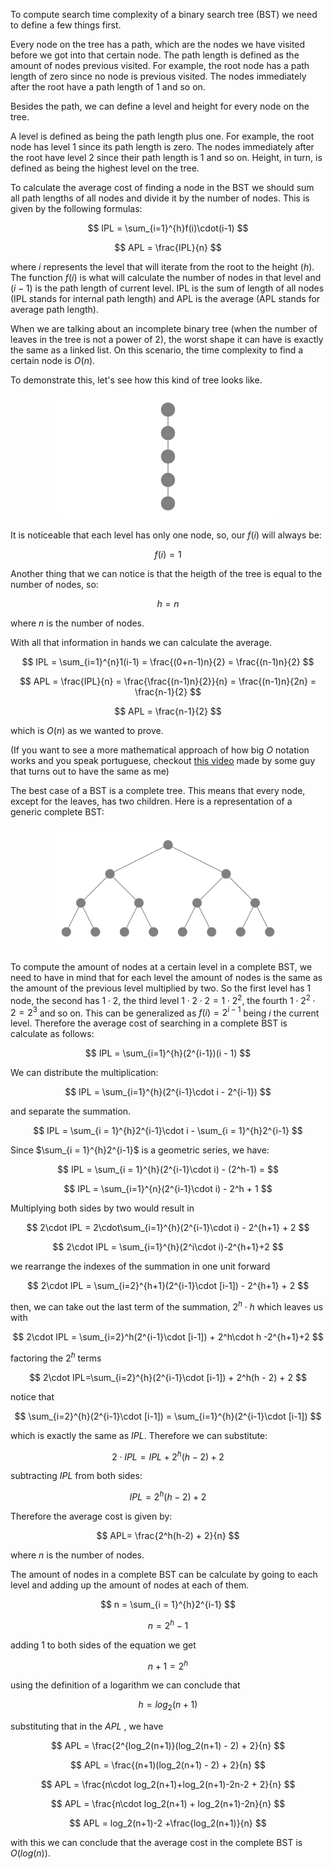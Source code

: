 To compute search time complexity of a binary search tree (BST) we need to define a few things first.

Every node on the tree has a path, which are the nodes we have visited before we got into that certain node. The path length is defined as the amount of nodes previous visited. For example, the root node has a path length of zero since no node is previous visited. The nodes immediately after the root have a path length of 1 and so on.

Besides the path, we can define a level and height for every node on the tree.

A level is defined as being the path length plus one. For example, the root node has level 1 since its path length is zero. The nodes immediately after the root have level 2 since their path length is 1 and so on.
Height, in turn, is defined as being the highest level on the tree.

To calculate the average cost of finding a node in the BST we should sum all path lengths of all nodes and divide it by the number of nodes. This is given by the following formulas:

$$
IPL = \sum_{i=1}^{h}f(i)\cdot(i-1)
$$

$$
APL = \frac{IPL}{n}
$$

where $i$ represents the level that will iterate from the root to the height ($h$). The function $f(i)$ is what will calculate the number of nodes in that level and $(i-1)$ is the path length of current level. IPL is the sum of length of all nodes (IPL stands for internal path length) and APL is the average (APL stands for average path length).

When we are talking about an incomplete binary tree (when the number of leaves in the tree is not a power of 2), the worst shape it can have is exactly the same as a linked list. On this scenario, the time complexity to find a certain node is $O(n)$.

To demonstrate this, let's see how this kind of tree looks like.

<p align="center">
    <img
        src="media/images/binary-tree-shapes/WorstBinaryTreeShape_ManimCE_v0.18.1.png"
        alt="binary tree structured as a linked list" height="200"
    />
</p>

It is noticeable that each level has only one node, so, our $f(i)$ will always be:

$$
f(i) = 1
$$

Another thing that we can notice is that the heigth of the tree is equal to the number of nodes, so:

$$
h = n
$$

where $n$ is the number of nodes.

With all that information in hands we can calculate the average.

$$
IPL = \sum_{i=1}^{n}1(i-1) = \frac{(0+n-1)n}{2} = \frac{(n-1)n}{2}
$$

$$
APL = \frac{IPL}{n} = \frac{\frac{(n-1)n}{2}}{n} = \frac{(n-1)n}{2n} = \frac{n-1}{2}
$$

$$
APL = \frac{n-1}{2}
$$

which is $O(n)$ as we wanted to prove.

(If you want to see a more mathematical approach of how big $O$ notation works and you speak portuguese, checkout [this video](https://www.youtube.com/watch?v=miLF-hDeNzU) made by some guy that turns out to have the same as me)

The best case of a BST is a complete tree. This means that every node, except for the leaves, has two children. Here is a representation of a generic complete BST:

<p align="center">
    <img
        src="media/images/binary-tree-shapes/BestBinaryTreeShape_ManimCE_v0.18.1.png"
        height="200"
    />
</p>

To compute the amount of nodes at a certain level in a complete BST, we need to have in mind that for each level the amount of nodes is the same as the amount of the previous level multiplied by two. So the first level has $1$ node, the second has $1\cdot2$, the third level $1\cdot2\cdot2=1\cdot2^2$, the fourth $1\cdot2^2\cdot2 = 2^3$ and so on. This can be generalized as $f(i) = 2^{i-1}$ being $i$ the current level. Therefore the average cost of searching in a complete BST is calculate as follows:

$$
IPL = \sum_{i=1}^{h}(2^{i-1})(i - 1)
$$

We can distribute the multiplication:

$$
IPL = \sum_{i=1}^{h}(2^{i-1}\cdot i - 2^{i-1})
$$

and separate the summation.

$$
IPL = \sum_{i = 1}^{h}2^{i-1}\cdot i - \sum_{i = 1}^{h}2^{i-1}
$$

Since $\sum_{i = 1}^{h}2^{i-1}$ is a geometric series, we have:

$$
IPL = \sum_{i = 1}^{h}(2^{i-1}\cdot i) - (2^h-1) = 
$$

$$
IPL = \sum_{i=1}^{n}(2^{i-1}\cdot i) - 2^h + 1
$$

Multiplying both sides by two would result in

$$
2\cdot IPL = 2\cdot\sum_{i=1}^{h}(2^{i-1}\cdot i) - 2^{h+1} + 2
$$

$$
2\cdot IPL = \sum_{i=1}^{h}(2^i\cdot i)-2^{h+1}+2
$$

we rearrange the indexes of the summation in one unit forward

$$
2\cdot IPL = \sum_{i=2}^{h+1}(2^{i-1}\cdot [i-1]) - 2^{h+1} + 2
$$

then, we can take out the last term of the summation, $2^{h}\cdot h$
which leaves us with

$$
2\cdot IPL = \sum_{i=2}^h(2^{i-1}\cdot [i-1]) + 2^h\cdot h -2^{h+1}+2
$$

factoring the $2^h$ terms

$$
2\cdot IPL=\sum_{i=2}^{h}(2^{i-1}\cdot [i-1]) + 2^h(h - 2) + 2
$$

notice that 

$$
\sum_{i=2}^{h}(2^{i-1}\cdot [i-1]) = \sum_{i=1}^{h}(2^{i-1}\cdot [i-1])
$$

which is exactly the same as $IPL$. Therefore we can substitute:

$$
2\cdot IPL = IPL + 2^h(h-2) + 2
$$

subtracting $IPL$ from both sides:

$$
IPL = 2^h(h-2) +2
$$

Therefore the average cost is given by:

$$
APL= \frac{2^h(h-2) + 2}{n}
$$

where $n$ is the number of nodes.

The amount of nodes in a complete BST can be calculate by going to each level and adding up the amount of nodes at each of them.

$$
n = \sum_{i = 1}^{h}2^{i-1}
$$

$$
n = 2^h - 1
$$

adding $1$ to both sides of the equation we get

$$
n + 1 = 2^h
$$

using the definition of a logarithm we can conclude that

$$
h = log_2(n+1)
$$

substituting that in the $APL$ , we have

$$
APL = \frac{2^{log_2(n+1)}(log_2(n+1) - 2) + 2}{n}
$$

$$
APL = \frac{(n+1)(log_2(n+1) - 2) + 2}{n}
$$

$$
APL = \frac{n\cdot log_2(n+1)+log_2(n+1)-2n-2 + 2}{n}
$$

$$
APL = \frac{n\cdot log_2(n+1) + log_2(n+1)-2n}{n}
$$

$$
APL = log_2(n+1)-2 +\frac{log_2(n+1)}{n}
$$

with this we can conclude that the average cost in the complete BST is $O(log(n))$.
